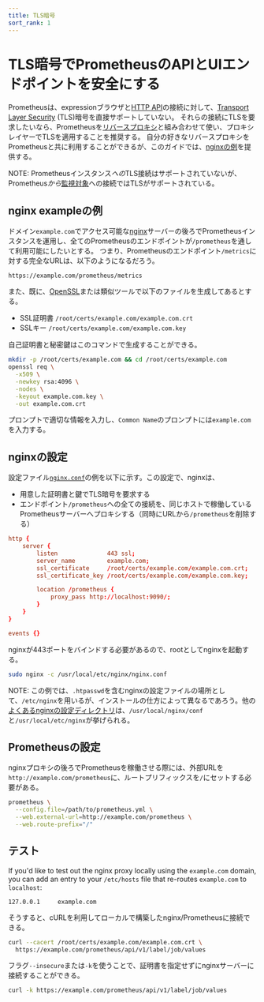 ```yaml
---
title: TLS暗号
sort_rank: 1
---
```


# TLS暗号でPrometheusのAPIとUIエンドポイントを安全にする

Prometheusは、expressionブラウザと[HTTP API](../../prometheus/latest/querying/api)の接続に対して、[Transport Layer Security](https://ja.wikipedia.org/wiki/Transport_Layer_Security) (TLS)暗号を直接サポートしていない。 
それらの接続にTLSを要求したいなら、Prometheusを[リバースプロキシ](https://www.nginx.com/resources/glossary/reverse-proxy-server/)と組み合わせて使い、プロキシレイヤーでTLSを適用することを推奨する。
自分の好きなリバースプロキシをPrometheusと共に利用することができるが、このガイドでは、[nginxの例](#nginx-example)を提供する。

NOTE: Prometheusインスタンス*への*TLS接続はサポートされていないが、Prometheus*から*[監視対象](../prometheus/latest/configuration/configuration/#<tls_config>)への接続ではTLSがサポートされている。

## nginx<span class="anchor-text-supplement"> example</span>の例

ドメイン`example.com`でアクセス可能な[nginx](https://www.nginx.com/)サーバーの後ろでPrometheusインスタンスを運用し、全てのPrometheusのエンドポイントが`/prometheus`を通して利用可能にしたいとする。
つまり、Prometheusのエンドポイント`/metrics`に対する完全なURLは、以下のようになるだろう。

```
https://example.com/prometheus/metrics
```

また、既に、[OpenSSL](https://www.digitalocean.com/community/tutorials/openssl-essentials-working-with-ssl-certificates-private-keys-and-csrs)または類似ツールで以下のファイルを生成してあるとする。

* SSL証明書 `/root/certs/example.com/example.com.crt`
* SSLキー `/root/certs/example.com/example.com.key`

自己証明書と秘密鍵はこのコマンドで生成することができる。

```bash
mkdir -p /root/certs/example.com && cd /root/certs/example.com
openssl req \
  -x509 \
  -newkey rsa:4096 \
  -nodes \
  -keyout example.com.key \
  -out example.com.crt
```

プロンプトで適切な情報を入力し、`Common Name`のプロンプトには`example.com`を入力する。

## nginxの設定

設定ファイル[`nginx.conf`](https://www.nginx.com/resources/wiki/start/topics/examples/full/)の例を以下に示す。この設定で、nginxは、

* 用意した証明書と鍵でTLS暗号を要求する
* エンドポイント`/prometheus`への全ての接続を、同じホストで稼働しているPrometheusサーバーへプロキシする（同時にURLから`/prometheus`を削除する）

```conf
http {
    server {
        listen              443 ssl;
        server_name         example.com;
        ssl_certificate     /root/certs/example.com/example.com.crt;
        ssl_certificate_key /root/certs/example.com/example.com.key;

        location /prometheus {
            proxy_pass http://localhost:9090/;
        }
    }
}

events {}
```

nginxが443ポートをバインドする必要があるので、rootとしてnginxを起動する。

```bash
sudo nginx -c /usr/local/etc/nginx/nginx.conf
```

NOTE: この例では、`.htpasswd`を含むnginxの設定ファイルの場所として、`/etc/nginx`を用いるが、インストールの仕方によって異なるであろう。他の[よくあるnginxの設定ディレクトリ](http://nginx.org/en/docs/beginners_guide.html)は、`/usr/local/nginx/conf`と`/usr/local/etc/nginx`が挙げられる。

## Prometheusの設定

nginxプロキシの後ろでPrometheusを稼働させる際には、外部URLを`http://example.com/prometheus`に、ルートプリフィックスを`/`にセットする必要がある。

```bash
prometheus \
  --config.file=/path/to/prometheus.yml \
  --web.external-url=http://example.com/prometheus \
  --web.route-prefix="/"
```

## テスト

If you'd like to test out the nginx proxy locally using the `example.com` domain, you can add an entry to your `/etc/hosts` file that re-routes `example.com` to `localhost`:

```
127.0.0.1     example.com
```

そうすると、cURLを利用してローカルで構築したnginx/Prometheusに接続できる。

```bash
curl --cacert /root/certs/example.com/example.com.crt \
  https://example.com/prometheus/api/v1/label/job/values
```

フラグ`--insecure`または`-k`を使うことで、証明書を指定せずにnginxサーバーに接続することができる。

```bash
curl -k https://example.com/prometheus/api/v1/label/job/values
```
